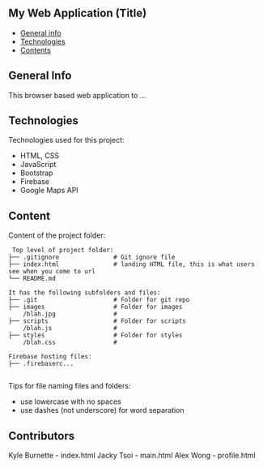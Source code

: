 ## My Web Application (Title)

- [General info](#general-info)
- [Technologies](#technologies)
- [Contents](#content)

## General Info

This browser based web application to ...

## Technologies

Technologies used for this project:

- HTML, CSS
- JavaScript
- Bootstrap
- Firebase
- Google Maps API

## Content

Content of the project folder:

```
 Top level of project folder:
├── .gitignore               # Git ignore file
├── index.html               # landing HTML file, this is what users see when you come to url
└── README.md

It has the following subfolders and files:
├── .git                     # Folder for git repo
├── images                   # Folder for images
    /blah.jpg                #
├── scripts                  # Folder for scripts
    /blah.js                 #
├── styles                   # Folder for styles
    /blah.css                #

Firebase hosting files:
├── .firebaserc...


```

Tips for file naming files and folders:

- use lowercase with no spaces
- use dashes (not underscore) for word separation

## Contributors

Kyle Burnette - index.html
Jacky Tsoi - main.html
Alex Wong - profile.html
